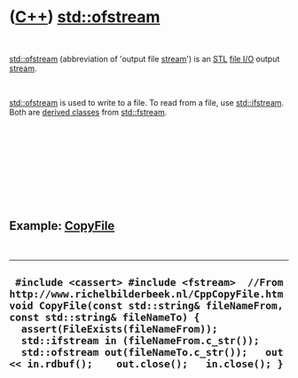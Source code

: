 



 

 

 

 

 

([C++](Cpp.htm)) [std::ofstream](CppOfstream.htm)
=================================================

 

[std::ofstream](CppOfstream.htm) (abbreviation of 'output file
[stream](CppStream.htm)') is an [STL](CppStl.htm) [file
I/O](CppFileIo.htm) output [stream](CppStream.htm).

 

[std::ofstream](CppOfstream.htm) is used to write to a file. To read
from a file, use [std::ifstream](CppIfstream.htm). Both are [derived
classes](CppDerivedClass.htm) from [std::fstream](CppFstream.htm).

 

 

 

 

 

Example: [CopyFile](CppCopyFile.htm)
------------------------------------

 

  --------------------------------------------------------------------------------------------------------------------------------------------------------------------------------------------------------------------------------------------------------------------------------------------------------------------------------------------------------------
  ` #include <cassert> #include <fstream>  //From http://www.richelbilderbeek.nl/CppCopyFile.htm void CopyFile(const std::string& fileNameFrom, const std::string& fileNameTo) {   assert(FileExists(fileNameFrom));   std::ifstream in (fileNameFrom.c_str());   std::ofstream out(fileNameTo.c_str());   out << in.rdbuf();    out.close();   in.close(); }`
  --------------------------------------------------------------------------------------------------------------------------------------------------------------------------------------------------------------------------------------------------------------------------------------------------------------------------------------------------------------

 

 

 

 

 





 



